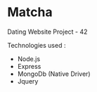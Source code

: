 # Matcha

Dating Website Project - 42

Technologies used :

- Node.js
- Express
- MongoDb (Native Driver)
- Jquery
